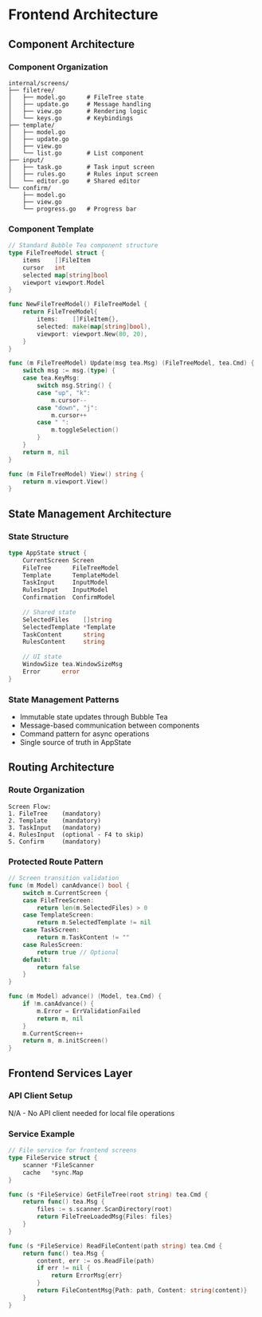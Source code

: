 # Frontend Architecture

## Component Architecture

### Component Organization
```
internal/screens/
├── filetree/
│   ├── model.go      # FileTree state
│   ├── update.go     # Message handling
│   ├── view.go       # Rendering logic
│   └── keys.go       # Keybindings
├── template/
│   ├── model.go
│   ├── update.go
│   ├── view.go
│   └── list.go       # List component
├── input/
│   ├── task.go       # Task input screen
│   ├── rules.go      # Rules input screen
│   └── editor.go     # Shared editor
└── confirm/
    ├── model.go
    ├── view.go
    └── progress.go   # Progress bar
```

### Component Template
```go
// Standard Bubble Tea component structure
type FileTreeModel struct {
    items    []FileItem
    cursor   int
    selected map[string]bool
    viewport viewport.Model
}

func NewFileTreeModel() FileTreeModel {
    return FileTreeModel{
        items:    []FileItem{},
        selected: make(map[string]bool),
        viewport: viewport.New(80, 20),
    }
}

func (m FileTreeModel) Update(msg tea.Msg) (FileTreeModel, tea.Cmd) {
    switch msg := msg.(type) {
    case tea.KeyMsg:
        switch msg.String() {
        case "up", "k":
            m.cursor--
        case "down", "j":
            m.cursor++
        case " ":
            m.toggleSelection()
        }
    }
    return m, nil
}

func (m FileTreeModel) View() string {
    return m.viewport.View()
}
```

## State Management Architecture

### State Structure
```go
type AppState struct {
    CurrentScreen Screen
    FileTree      FileTreeModel
    Template      TemplateModel
    TaskInput     InputModel
    RulesInput    InputModel
    Confirmation  ConfirmModel
    
    // Shared state
    SelectedFiles    []string
    SelectedTemplate *Template
    TaskContent      string
    RulesContent     string
    
    // UI state
    WindowSize tea.WindowSizeMsg
    Error      error
}
```

### State Management Patterns
- Immutable state updates through Bubble Tea
- Message-based communication between components
- Command pattern for async operations
- Single source of truth in AppState

## Routing Architecture

### Route Organization
```
Screen Flow:
1. FileTree    (mandatory)
2. Template    (mandatory)  
3. TaskInput   (mandatory)
4. RulesInput  (optional - F4 to skip)
5. Confirm     (mandatory)
```

### Protected Route Pattern
```go
// Screen transition validation
func (m Model) canAdvance() bool {
    switch m.CurrentScreen {
    case FileTreeScreen:
        return len(m.SelectedFiles) > 0
    case TemplateScreen:
        return m.SelectedTemplate != nil
    case TaskScreen:
        return m.TaskContent != ""
    case RulesScreen:
        return true // Optional
    default:
        return false
    }
}

func (m Model) advance() (Model, tea.Cmd) {
    if !m.canAdvance() {
        m.Error = ErrValidationFailed
        return m, nil
    }
    m.CurrentScreen++
    return m, m.initScreen()
}
```

## Frontend Services Layer

### API Client Setup
N/A - No API client needed for local file operations

### Service Example
```go
// File service for frontend screens
type FileService struct {
    scanner *FileScanner
    cache   *sync.Map
}

func (s *FileService) GetFileTree(root string) tea.Cmd {
    return func() tea.Msg {
        files := s.scanner.ScanDirectory(root)
        return FileTreeLoadedMsg{Files: files}
    }
}

func (s *FileService) ReadFileContent(path string) tea.Cmd {
    return func() tea.Msg {
        content, err := os.ReadFile(path)
        if err != nil {
            return ErrorMsg{err}
        }
        return FileContentMsg{Path: path, Content: string(content)}
    }
}
```
